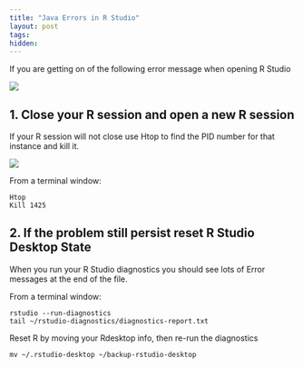 ```yaml
---
title: "Java Errors in R Studio"
layout: post
tags:
hidden: 
---
```


If you are getting on of the following error message when opening R Studio

![]({{site.baseurl}}/images/Java_Error.png)


## 1. Close your R session and open a new R session

If your R session will not close use Htop to find the PID number for that instance and kill it. 

![]({{site.baseurl}}/images/HTop.png)

From a terminal window:

    Htop
    Kill 1425

## 2. If the problem still persist reset R Studio Desktop State

When you run your R Studio diagnostics you should see lots of Error
messages at the end of the file.

From a terminal window:

    rstudio --run-diagnostics
    tail ~/rstudio-diagnostics/diagnostics-report.txt

Reset R by moving your Rdesktop info, then re-run the diagnostics

    mv ~/.rstudio-desktop ~/backup-rstudio-desktop

